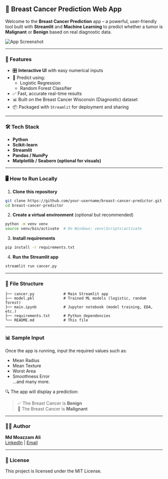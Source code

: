 ## 🔬 Breast Cancer Prediction Web App

Welcome to the **Breast Cancer Prediction** app – a powerful, user-friendly tool built with **Streamlit** and **Machine Learning** to predict whether a tumor is **Malignant** or **Benign** based on real diagnostic data.

![App Screenshot](https://img.shields.io/badge/Streamlit-App-red?style=flat-square&logo=streamlit)

---

### 🚀 Features

- 🎛️ **Interactive UI** with easy numerical inputs
- 🧠 Predict using:
  - Logistic Regression
  - Random Forest Classifier
- ✅ Fast, accurate real-time results
- 📊 Built on the Breast Cancer Wisconsin (Diagnostic) dataset
- 📦 Packaged with `Streamlit` for deployment and sharing

---

### 🛠️ Tech Stack

- **Python**
- **Scikit-learn**
- **Streamlit**
- **Pandas / NumPy**
- **Matplotlib / Seaborn (optional for visuals)**

---

### 🖥️ How to Run Locally

1. **Clone this repository**  
```bash
git clone https://github.com/your-username/breast-cancer-predictor.git
cd breast-cancer-predictor
```

2. **Create a virtual environment** (optional but recommended)  
```bash
python -m venv venv
source venv/bin/activate  # On Windows: venv\Scripts\activate
```

3. **Install requirements**  
```bash
pip install -r requirements.txt
```

4. **Run the Streamlit app**  
```bash
streamlit run cancer.py
```

---

### 📁 File Structure

```
├── cancer.py             # Main Streamlit app
├── model.pkl             # Trained ML models (logistic, random forest)
├── main.ipynb            # Jupyter notebook (model training, EDA, etc.)
├── requirements.txt      # Python dependencies
└── README.md             # This file
```

---

### 📊 Sample Input

Once the app is running, input the required values such as:
- Mean Radius
- Mean Texture
- Worst Area
- Smoothness Error  
...and many more.

🔍 The app will display a prediction:

> ✅ The Breast Cancer is **Benign**  
> 🚨 The Breast Cancer is **Malignant**

---

### 👨‍💻 Author

**Md Moazzam Ali**  
[LinkedIn](https://www.linkedin.com/in/alimoazzam82) | [Email](mailto:mdmoazzamali984@gmail.com)

---

### 📄 License

This project is licensed under the MIT License.


